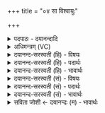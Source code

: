 +++
title = "०४ सा विश्वायुः"

+++
<details><summary>पदपाठः - दयानन्दादि</summary>

सा। वि॒श्वायु॒रिति॑ वि॒श्वऽआ॑युः। सा। वि॒श्वक॒र्मेति॑ वि॒श्वऽक॑र्मा। सा। विश्वधा॑या॒ इति॑ वि॒श्वऽधा॑याः। इन्द्र॑स्य। त्वा॒। भा॒गं। सोमे॑न। आ। त॒न॒च्मि॒। विष्णो॒ इति॒ वि॒ष्णो॑। ह॒व्यं। र॒क्ष॒। ४।
</details>

<details><summary>अधिमन्त्रम् (VC)</summary>

- विष्णुर्देवता
- परमेष्ठी प्रजापतिर्ऋषिः
- अनुष्टुप्
- गान्धारः
</details>

<details><summary>दयानन्द-सरस्वती (हि) - विषयः</summary>

जो पूर्वोक्त मन्त्र में तीन प्रश्न कहे हैं, उनके उत्तर अगले मन्त्र में क्रम से प्रकाशित किये हैं ॥
</details>

<details><summary>दयानन्द-सरस्वती (हि) - पदार्थः</summary>

पदार्थान्वयभाषाः -  हे (विष्णो) व्यापक ईश्वर ! आप जिस वाणी का धारण करते हैं, (सा) वह (विश्वायुः) पूर्ण आयु की देनेवाली (सा) वह (विश्वकर्मा) जिससे कि सम्पूर्ण क्रियाकाण्ड सिद्ध होता है और (सा) वह (विश्वधायाः) सब जगत् को विद्या और गुणों से धारण करनेवाली है। पूर्व मन्त्र में जो प्रश्न है, उसके उत्तर में यही तीन प्रकार की वाणी ग्रहण करने योग्य है, इसी से मैं (इन्द्रस्य) परमेश्वर के (भागम्) सेवन करने योग्य यज्ञ को (सोमेन) विद्या से सिद्ध किये रस अथवा आनन्द से (आ तनच्मि) अपने हृदय में दृढ़ करता हूँ तथा हे परमेश्वर ! (हव्यम्) पूर्वोक्त यज्ञ सम्बन्धी देने-लेने योग्य द्रव्य वा विज्ञान की (रक्ष) निरन्तर रक्षा कीजिये ॥४॥
</details>

<details><summary>दयानन्द-सरस्वती (हि) - भावार्थः</summary>

भावार्थभाषाः -  तीन प्रकार की वाणी होती है अर्थात् प्रथम वह जो कि ब्रह्मचर्य में पूर्ण विद्या पढ़ने वा पूर्ण आयु होने के लिये सेवन की जाती है। दूसरी वह जो गृहाश्रम में अनेक क्रिया वा उद्योगों से सुखों की देनेवाली विस्तार से प्रकट की जाती और तीसरी वह जो इस संसार में सब मनुष्यों के शरीर और आत्मा के सुख की वृद्धि वा ईश्वर आदि पदार्थों के विज्ञान को देनेवाली वानप्रस्थ और संन्यास आश्रम में विद्वानों से उपदेश की जाती है। इस तीन प्रकार की वाणी के विना किसी को सब सुख नहीं हो सकते, क्योंकि इसी से पूर्वोक्त यज्ञ तथा व्यापक ईश्वर की स्तुति, प्रार्थना और उपासना करना योग्य है। ईश्वर की यह आज्ञा है कि जो नियम से किया हुआ यज्ञ संसार में रक्षा का हेतु और प्रेम सत्यभाव से प्रार्थित ईश्वर विद्वानों की सर्वदा रक्षा करता है, वही सब का अध्यक्ष है, परन्तु जो क्रिया में कुशल धार्मिक परोपकारी मनुष्य हैं, वे ही ईश्वर और धर्म को जानकर मोक्ष और सम्यक् क्रियासाधनों से इस लोक और परलोक के सुख को प्राप्त होते हैं ॥४॥
</details>

<details><summary>दयानन्द-सरस्वती (सं) - विषयः</summary>

अत्र त्रिविधस्य प्रश्नस्य त्रीण्युत्तराण्युपदिश्यन्ते ॥
</details>

<details><summary>दयानन्द-सरस्वती (सं) - पदार्थः</summary>

पदार्थान्वयभाषाः -  हे विष्णो व्यापकेश्वर ! भवता या वाग्धार्य्यते सा विश्वायुः सा विश्वकर्मा सा विश्वधाया अस्ति। तया त्रिविधया गृहीतयैवाहं यमिन्द्रस्य [त्वा तं] भागं यज्ञं सोमेनातनच्मि तं हव्यं यज्ञं त्वं सततं रक्ष ॥४॥
</details>

<details><summary>दयानन्द-सरस्वती (सं) - भावार्थः</summary>

भावार्थभाषाः -  त्रिविधा वाग्भवति। या ब्रह्मचर्य्याश्रमे पूर्णविद्यापठनाय पूर्णायुः करणाय च सेव्यते सा प्रथमा। या गृहाश्रमेऽनेकक्रिययोद्योगसुखप्रापकफला विस्तीर्य्यते सा द्वितीया या च सर्वमनुष्यैः सर्वमनुष्येभ्यः शरीरात्मसुखवर्धनायेश्वरादिपदार्थविज्ञानप्रकाशिका वानप्रस्थसंन्यासाश्रमे खलूपदिश्यते सा तृतीया। न चैनया विना कस्यापि सर्वं सुखं भवितुमर्हति। अनयैव मनुष्यैः पूर्वोक्तो यज्ञोऽनुष्ठातव्यः। व्यापकेश्वरः स्तोतव्यः प्रार्थनीय उपासनीयश्च भवति। अनुष्ठितोऽयं यज्ञो जगति रक्षाहेतुः प्रेम्णा सत्यभावेन प्रार्थितश्चेश्वरस्तान् सर्वदा रक्षति। परन्तु ये क्रियाकुशला धार्मिकाः परोपकारिणा जनाः सन्ति त ईश्वरं धर्मं च विज्ञाय सम्यक् क्रियया साधनेनैहिकं पारत्रिकं च सुखं प्राप्नुवन्ति नेतरे ॥४॥
</details>

<details><summary>सविता जोशी ← दयानन्दः (म) - भावार्थः</summary>

भावार्थभाषाः -  वाणी ही तीन प्रकारची असते. प्रथम वाणी अर्थात ब्रह्मचर्यपूर्वक पूर्णविद्या प्राप्त करून दीर्घायू बनण्यासाठी स्वीकारली जाते ती. दुसरी वाणी म्हणजे गृहस्थाश्रमात विविध प्रकारची कामे करून सुख मिळवण्यासाठी विस्तारपूर्वक प्रकट केली जाते ती व तिसरी वाणी म्हणजे ईश्वराला जाणण्यासाठी वानप्रस्थ व संन्यासी विद्वान ज्या वाणीचा उपदेश करतात ती. (ज्यामुळे या जगातील सर्व माणसांची शरीरे व आत्मे यांचे सुख वाढते. ) या तिन्ही प्रकारच्या वाणीशिवाय कुणालाही सुख मिळू शकत नाही त्यामुळे याद्वारेच पूर्वोक्त यज्ञ व सर्वव्यापक ईश्वराची स्तुती, प्रार्थना व उपासना करणे योग्य आहे. ईश्वराची अशी आज्ञा आहे की, या नियमानुसार केलेल्या यज्ञाने जगात माणसांचे रक्षण होते. प्रेमाने व सत्याने प्रार्थना केल्यामुळे ईश्वर विद्वानांचे रक्षण करतो कारण तोच सर्वांच्या मुख्य अधिष्ठाता आहे; पण जी माणसे कर्मकुशल, धार्मिक व परोपकारी असतात तीच ईश्वर व धर्म यांना जाणून सम्यक साधनांनी मोक्षप्राप्ती करून इहलोक व परलोकाचे सुख प्राप्त करतात.
</details>